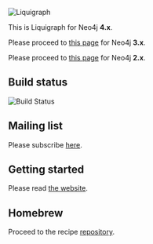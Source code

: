 ![Liquigraph](http://liquigraph.github.io/images/liquigraph-logo.png)

This is Liquigraph for Neo4j **4.x**.

Please proceed to [this page](https://github.com/liquigraph/liquigraph/tree/3.x) for Neo4j **3.x**.

Please proceed to [this page](https://github.com/liquigraph/liquigraph/tree/2.x) for Neo4j **2.x**.

## Build status

![Build Status](https://github.com/liquigraph/liquigraph/workflows/CI/badge.svg)

## Mailing list

Please subscribe [here](https://groups.google.com/forum/?hl=en-GB#!forum/liquigraph-dev).

## Getting started

Please read [the website](http://liquigraph.github.io/).

## Homebrew

Proceed to the recipe [repository](https://www.github.com/liquigraph/homebrew-liquigraph/).
